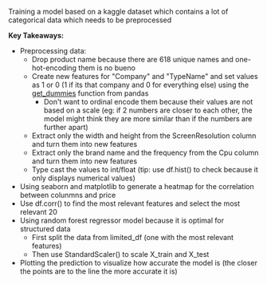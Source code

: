 Training a model based on a kaggle dataset which contains a lot of categorical data which needs to be preprocessed

**Key Takeaways:**
- Preprocessing data:
    - Drop product name because there are 618 unique names and one-hot-encoding them is no bueno
    - Create new features for "Company" and "TypeName" and set values as 1 or 0 (1 if its that company and 0 for everything else) using the <u>get_dummies</u> function from pandas
        - Don't want to ordinal encode them because their values are not based on a scale (eg: if 2 numbers are closer to each other, the model might think they are more similar than if the numbers are further apart)
    - Extract only the width and height from the ScreenResolution column and turn them into new features
    - Extract only the brand name and the frequency from the Cpu column and turn them into new features
    - Type cast the values to int/float (tip: use df.hist() to check because it only displays numerical values)
- Using seaborn and matplotlib to generate a heatmap for the correlation between colunmns and price
- Use df.corr() to find the most relevant features and select the most relevant 20
- Using random forest regressor model because it is optimal for structured data
    - First split the data from limited_df (one with the most relevant features)
    - Then use StandardScaler() to scale X_train and X_test
- Plotting the prediction to visualize how accurate the model is (the closer the points are to the line the more accurate it is)